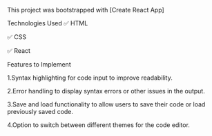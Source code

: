 This project was bootstrapped with [Create React App]

Technologies Used
✅ HTML

✅ CSS

✅ React

Features to Implement

1.Syntax highlighting for code input to improve readability.

2.Error handling to display syntax errors or other issues in the output.

3.Save and load functionality to allow users to save their code or load previously saved code.

4.Option to switch between different themes for the code editor.







